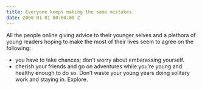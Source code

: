 ```yaml
---
title: Everyone keeps making the same mistakes.
date: 2000-01-01 00:00:00 Z
---
```


All the people online giving advice to their younger selves and a plethora of young readers hoping to make the most of their lives seem to agree on the following: 

- you have to take chances; don’t worry about embarassing yourself. 
- cherish your friends and go on adventures while you’re young and healthy enough to do so. Don’t waste your young years doing solitary work and staying in. Explore.